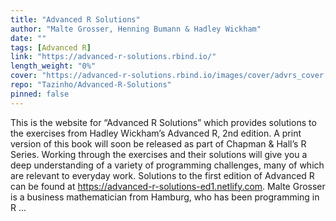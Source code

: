 ```yaml
---
title: "Advanced R Solutions"
author: "Malte Grosser, Henning Bumann & Hadley Wickham"
date: ""
tags: [Advanced R]
link: "https://advanced-r-solutions.rbind.io/"
length_weight: "0%"
cover: "https://advanced-r-solutions.rbind.io/images/cover/advrs_cover.png"
repo: "Tazinho/Advanced-R-Solutions"
pinned: false
---
```


This is the website for “Advanced R Solutions” which provides solutions to the exercises from Hadley Wickham’s Advanced R, 2nd edition. A print version of this book will soon be released as part of Chapman & Hall’s R Series. Working through the exercises and their solutions will give you a deep understanding of a variety of programming challenges, many of which are relevant to everyday work. Solutions to the first edition of Advanced R can be found at https://advanced-r-solutions-ed1.netlify.com. Malte Grosser is a business mathematician from Hamburg, who has been programming in R ...
